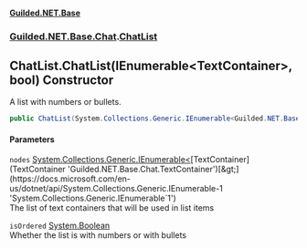 
#### [Guilded.NET.Base](Guilded_NET_Base 'Guilded_NET_Base')
### [Guilded.NET.Base.Chat](Guilded_NET_Base#Guilded_NET_Base_Chat 'Guilded.NET.Base.Chat').[ChatList](ChatList 'Guilded.NET.Base.Chat.ChatList')
## ChatList.ChatList(IEnumerable&lt;TextContainer&gt;, bool) Constructor
A list with numbers or bullets.  
```csharp
public ChatList(System.Collections.Generic.IEnumerable<Guilded.NET.Base.Chat.TextContainer> nodes, bool isOrdered=false);
```

#### Parameters
<a name='Guilded_NET_Base_Chat_ChatList_ChatList(System_Collections_Generic_IEnumerable_Guilded_NET_Base_Chat_TextContainer__bool)_nodes'></a>
`nodes` [System.Collections.Generic.IEnumerable&lt;](https://docs.microsoft.com/en-us/dotnet/api/System.Collections.Generic.IEnumerable-1 'System.Collections.Generic.IEnumerable`1')[TextContainer](TextContainer 'Guilded.NET.Base.Chat.TextContainer')[&gt;](https://docs.microsoft.com/en-us/dotnet/api/System.Collections.Generic.IEnumerable-1 'System.Collections.Generic.IEnumerable`1')  
The list of text containers that will be used in list items
  
<a name='Guilded_NET_Base_Chat_ChatList_ChatList(System_Collections_Generic_IEnumerable_Guilded_NET_Base_Chat_TextContainer__bool)_isOrdered'></a>
`isOrdered` [System.Boolean](https://docs.microsoft.com/en-us/dotnet/api/System.Boolean 'System.Boolean')  
Whether the list is with numbers or with bullets
  
